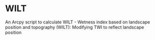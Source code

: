 # WILT
An Arcpy script to calculate WILT - Wetness index based on landscape position and topography (WILT): Modifying TWI to reflect landscape position
